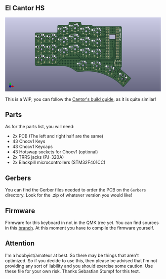 ## El Cantor HS
![El Cantor HS](/Pictures/20231122.AZHIZHINOV.ELCANTORHS.00.png)

This is a WIP, you can follow the [Cantor's build guide](https://github.com/diepala/cantor/blob/main/doc/build_guide.md), as it is quite similar!

## Parts
As for the parts list, you will need:
- 2x PCB (The left and right half are the same)
- 43 Chocv1 Keys
- 43 Chocv1 Keycaps
- 43 Hotswap sockets for Chocv1 (optional)
- 2x TRRS jacks (PJ-320A)
- 2x Blackpill microcontrollers (STM32F401CC)

## Gerbers
You can find the Gerber files needed to order the PCB on the `Gerbers` directory. Look for the .zip of whatever version you would like!

## Firmware
Firmware for this keyboard in not in the QMK tree yet. You can find sources in this [branch](https://github.com/azhizhinov/qmk_firmware/tree/elcantorhs-qmk/keyboards/elcantorhs). At this moment you have to compile the firmware yourself.

## Attention
I'm a hobbyist/amateur at best. So there may be things that aren't optimized. So if you decide to use this, then please be advised that I'm not providing any sort of liability and you should exercise some caution. Use these file for your own risk. Thanks Sebastian Stumpf for this text.
